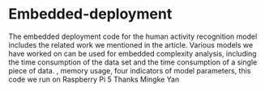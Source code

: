 # Embedded-deployment
The embedded deployment code for the human activity recognition model includes the related work we mentioned in the article. Various models we have worked on can be used for embedded complexity analysis, including the time consumption of the data set and the time consumption of a single piece of data. , memory usage, four indicators of model parameters, this code we run on Raspberry Pi 5
Thanks Mingke Yan
